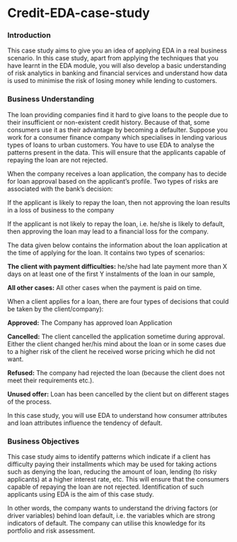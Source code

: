 # Credit-EDA-case-study
 

### Introduction
This case study aims to give you an idea of applying EDA in a real business scenario. In this case study, apart from applying the techniques that you have learnt in the EDA module, you will also develop a basic understanding of risk analytics in banking and financial services and understand how data is used to minimise the risk of losing money while lending to customers.<br>

 

### Business Understanding
The loan providing companies find it hard to give loans to the people due to their insufficient or non-existent credit history. Because of that, some consumers use it as their advantage by becoming a defaulter. Suppose you work for a consumer finance company which specialises in lending various types of loans to urban customers. You have to use EDA to analyse the patterns present in the data. This will ensure that the applicants capable of repaying the loan are not rejected.<br>

 

When the company receives a loan application, the company has to decide for loan approval based on the applicant’s profile. Two types of risks are associated with the bank’s decision:<br>

If the applicant is likely to repay the loan, then not approving the loan results in a loss of business to the company<br>

If the applicant is not likely to repay the loan, i.e. he/she is likely to default, then approving the loan may lead to a financial loss for the company.<br>

 

The data given below contains the information about the loan application at the time of applying for the loan. It contains two types of scenarios:<br>

**The client with payment difficulties:** he/she had late payment more than X days on at least one of the first Y instalments of the loan in our sample,<br>

**All other cases:** All other cases when the payment is paid on time.<br>

 

 

When a client applies for a loan, there are four types of decisions that could be taken by the client/company):<br>

**Approved:** The Company has approved loan Application<br>

**Cancelled:** The client cancelled the application sometime during approval. Either the client changed her/his mind about the loan or in some cases due to a higher risk of the client he received worse pricing which he did not want.<br>

**Refused:** The company had rejected the loan (because the client does not meet their requirements etc.).<br>

**Unused offer:**  Loan has been cancelled by the client but on different stages of the process.<br>

In this case study, you will use EDA to understand how consumer attributes and loan attributes influence the tendency of default.<br>

 

 

### Business Objectives
This case study aims to identify patterns which indicate if a client has difficulty paying their installments which may be used for taking actions such as denying the loan, reducing the amount of loan, lending (to risky applicants) at a higher interest rate, etc. This will ensure that the consumers capable of repaying the loan are not rejected. Identification of such applicants using EDA is the aim of this case study.<br>

 

In other words, the company wants to understand the driving factors (or driver variables) behind loan default, i.e. the variables which are strong indicators of default.  The company can utilise this knowledge for its portfolio and risk assessment.<br>



 

